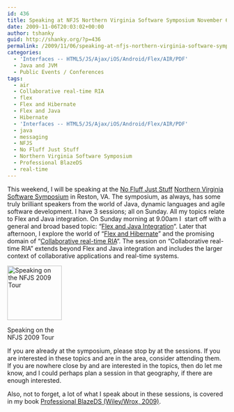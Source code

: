 ```yaml
---
id: 436
title: Speaking at NFJS Northern Virginia Software Symposium November 6-8, 2009
date: 2009-11-06T20:03:02+00:00
author: tshanky
guid: http://shanky.org/?p=436
permalink: /2009/11/06/speaking-at-nfjs-northern-virginia-software-symposium-november-6-8-2009/
categories:
  - 'Interfaces -- HTML5/JS/Ajax/iOS/Android/Flex/AIR/PDF'
  - Java and JVM
  - Public Events / Conferences
tags:
  - air
  - Collaborative real-time RIA
  - flex
  - Flex and Hibernate
  - Flex and Java
  - Hibernate
  - 'Interfaces -- HTML5/JS/Ajax/iOS/Android/Flex/AIR/PDF'
  - java
  - messaging
  - NFJS
  - No Fluff Just Stuff
  - Northern Virginia Software Symposium
  - Professional BlazeDS
  - real-time
---
```

This weekend, I will be speaking at the <a title="No Fluff Just Stuff" href="http://www.nofluffjuststuff.com/home/main" target="_blank">No Fluff Just Stuff</a> <a title="Northern Virginia Software Symposium" href="http://www.nofluffjuststuff.com/conference/reston/2009/11/home" target="_blank">Northern Virginia Software Symposium</a> in Reston, VA. The symposium, as always, has some truly brilliant speakers from the world of Java, dynamic languages and agile software development. I have 3 sessions; all on Sunday. All my topics relate to Flex and Java integration. On Sunday morning at 9.00am I  start off with a general and broad based topic: &#8220;<a title="NFJS Northern Virginia Software Symposium :: Session Schedule" href="http://www.nofluffjuststuff.com/conference/reston/2009/11/schedule" target="_blank">Flex and Java Integration</a>&#8220;. Later that afternoon, I explore the world of &#8220;<a title="NFJS Northern Virginia Software Symposium :: Session Schedule" href="http://www.nofluffjuststuff.com/conference/reston/2009/11/schedule" target="_blank">Flex and Hibernate</a>&#8221; and the promising domain of &#8220;<a title="NFJS Northern Virginia Software Symposium :: Session Schedule" href="http://www.nofluffjuststuff.com/conference/reston/2009/11/schedule" target="_blank">Collaborative real-time RIA</a>&#8220;. The session on &#8220;Collaborative real-time RIA&#8221; extends beyond Flex and Java integration and includes the larger context of collaborative applications and real-time systems.

<div id="attachment_438" style="width: 135px" class="wp-caption alignnone">
  <a rel="attachment wp-att-438" href="http://shanky.org/2009/11/06/speaking-at-nfjs-northern-virginia-software-symposium-november-6-8-2009/nfjs_125x125_spkr/"><img class="size-full wp-image-438" title="NFJS_125x125_spkr" src="http://shanky.org/wp-content/uploads/2009/11/NFJS_125x125_spkr.jpg" alt="Speaking on the NFJS 2009 Tour" width="125" height="125" /></a>
  
  <p class="wp-caption-text">
    Speaking on the NFJS 2009 Tour
  </p>
</div>

If you are already at the symposium, please stop by at the sessions. If you are interested in these topics and are in the area, consider attending them. If you are nowhere close by and are interested in the topics, then do let me know, and I could perhaps plan a session in that geography, if there are enough interested.

Also, not to forget, a lot of what I speak about in these sessions, is covered in my book <a title="Professional BlazeDS (Wiley/Wrox, 2009)" href="http://www.amazon.com/Professional-BlazeDS-Creating-Applications-Programmer/dp/0470464895/" target="_blank">Professional BlazeDS (Wiley/Wrox, 2009)</a>.